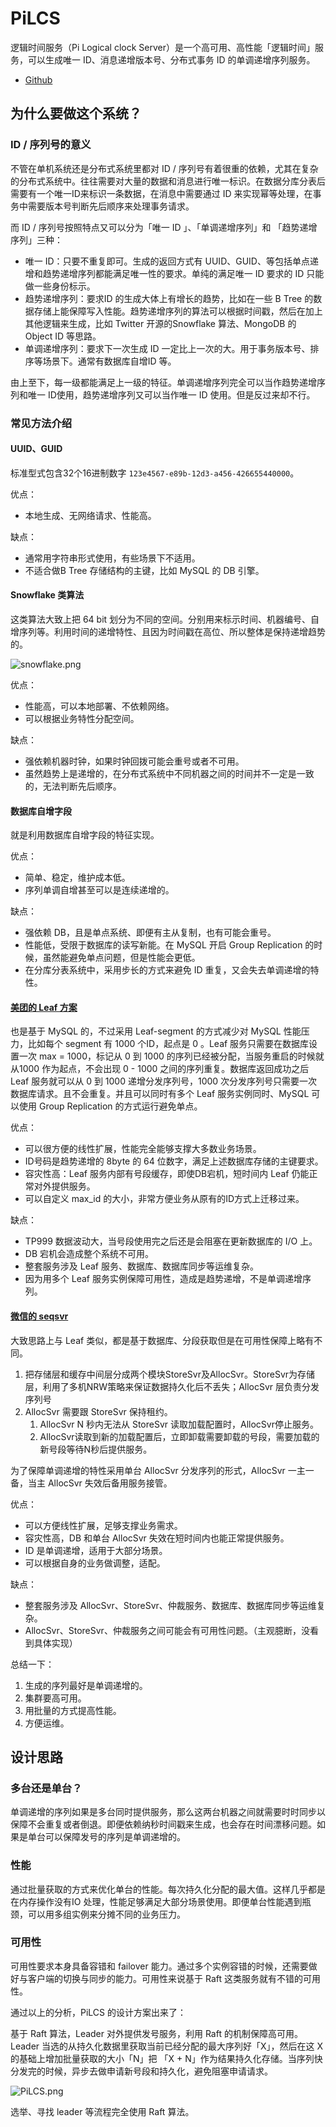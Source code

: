 # PiLCS
逻辑时间服务（Pi Logical clock Server）是一个高可用、高性能「逻辑时间」服务，可以生成唯一 ID、消息递增版本号、分布式事务 ID 的单调递增序列服务。
- [Github](https://github.com/pi-plan/picls)

## 为什么要做这个系统？

### ID / 序列号的意义

不管在单机系统还是分布式系统里都对 ID / 序列号有着很重的依赖，尤其在复杂的分布式系统中。往往需要对大量的数据和消息进行唯一标识。在数据分库分表后需要有一个唯一ID来标识一条数据，在消息中需要通过 ID 来实现幂等处理，在事务中需要版本号判断先后顺序来处理事务请求。

而 ID / 序列号按照特点又可以分为「唯一 ID 」、「单调递增序列」和 「趋势递增序列」三种：

- 唯一 ID：只要不重复即可。生成的返回方式有 UUID、GUID、等包括单点递增和趋势递增序列都能满足唯一性的要求。单纯的满足唯一 ID 要求的 ID 只能做一些身份标示。
- 趋势递增序列：要求ID 的生成大体上有增长的趋势，比如在一些 B Tree 的数据存储上能保障写入性能。趋势递增序列的算法可以根据时间戳，然后在加上其他逻辑来生成，比如 Twitter 开源的Snowflake 算法、MongoDB 的 Object ID 等思路。
- 单调递增序列：要求下一次生成 ID 一定比上一次的大。用于事务版本号、排序等场景下。通常有数据库自增ID 等。

由上至下，每一级都能满足上一级的特征。单调递增序列完全可以当作趋势递增序列和唯一 ID使用，趋势递增序列又可以当作唯一 ID 使用。但是反过来却不行。

### 常见方法介绍

#### UUID、GUID
标准型式包含32个16进制数字 `123e4567-e89b-12d3-a456-426655440000`。

优点：

- 本地生成、无网络请求、性能高。

缺点：

- 通常用字符串形式使用，有些场景下不适用。
- 不适合做B Tree 存储结构的主键，比如 MySQL 的 DB 引擎。

#### Snowflake 类算法
这类算法大致上把 64 bit 划分为不同的空间。分别用来标示时间、机器编号、自增序列等。利用时间的递增特性、且因为时间戳在高位、所以整体是保持递增趋势的。

![snowflake.png](https://github.com/pi-plan/pilcs/raw/main/static/snowflake.png)

优点：

- 性能高，可以本地部署、不依赖网络。
- 可以根据业务特性分配空间。

缺点：

- 强依赖机器时钟，如果时钟回拨可能会重号或者不可用。
- 虽然趋势上是递增的，在分布式系统中不同机器之间的时间并不一定是一致的，无法判断先后顺序。

#### 数据库自增字段
就是利用数据库自增字段的特征实现。

优点：

- 简单、稳定，维护成本低。
- 序列单调自增甚至可以是连续递增的。

缺点：

- 强依赖 DB，且是单点系统、即便有主从复制，也有可能会重号。
- 性能低，受限于数据库的读写新能。在 MySQL 开启 Group Replication 的时候，虽然能避免单点问题，但是性能会更低。
- 在分库分表系统中，采用步长的方式来避免 ID 重复，又会失去单调递增的特性。

#### [美团的 Leaf 方案](https://tech.meituan.com/2017/04/21/mt-leaf.html)
也是基于 MySQL 的，不过采用 Leaf-segment 的方式减少对 MySQL 性能压力，比如每个 segment 有 1000 个ID，起点是 0 。Leaf 服务只需要在数据库设置一次 max = 1000，标记从 0 到 1000 的序列已经被分配，当服务重启的时候就从1000 作为起点，不会出现 0 - 1000 之间的序列重复。数据库返回成功之后 Leaf 服务就可以从 0 到 1000 递增分发序列号，1000 次分发序列号只需要一次数据库请求。且不会重复。并且可以同时有多个 Leaf 服务实例同时、MySQL 可以使用 Group Replication 的方式运行避免单点。

优点：

- 可以很方便的线性扩展，性能完全能够支撑大多数业务场景。
- ID号码是趋势递增的 8byte 的 64 位数字，满足上述数据库存储的主键要求。
- 容灾性高：Leaf 服务内部有号段缓存，即使DB宕机，短时间内 Leaf 仍能正常对外提供服务。
- 可以自定义 max_id 的大小，非常方便业务从原有的ID方式上迁移过来。

缺点：

- TP999 数据波动大，当号段使用完之后还是会阻塞在更新数据库的 I/O 上。
- DB 宕机会造成整个系统不可用。
- 整套服务涉及 Leaf 服务、数据库、数据库同步等运维复杂。
- 因为用多个 Leaf 服务实例保障可用性，造成是趋势递增，不是单调递增序列。

#### [微信的 seqsvr](https://mp.weixin.qq.com/s?__biz=MzI4NDMyNTU2Mw==&mid=2247483679&idx=1&sn=584dbd80aa08fa1188627ad725680928&mpshare=1&scene=1&srcid=1208L9z4yXKLW60rPph2ZmMn#rd)
大致思路上与 Leaf 类似，都是基于数据库、分段获取但是在可用性保障上略有不同。

1. 把存储层和缓存中间层分成两个模块StoreSvr及AllocSvr。StoreSvr为存储层，利用了多机NRW策略来保证数据持久化后不丢失；AllocSvr 层负责分发序列号
2. AllocSvr 需要跟 StoreSvr 保持租约。
    1. AllocSvr N 秒内无法从 StoreSvr 读取加载配置时，AllocSvr停止服务。
    2. AllocSvr读取到新的加载配置后，立即卸载需要卸载的号段，需要加载的新号段等待N秒后提供服务。

为了保障单调递增的特性采用单台 AllocSvr 分发序列的形式，AllocSvr 一主一备，当主 AllocSvr 失效后备用服务接管。

优点：

- 可以方便线性扩展，足够支撑业务需求。
- 容灾性高，DB 和单台 AllocSvr 失效在短时间内也能正常提供服务。
- ID 是单调递增，适用于大部分场景。
- 可以根据自身的业务做调整，适配。

缺点：

- 整套服务涉及 AllocSvr、StoreSvr、仲裁服务、数据库、数据库同步等运维复杂。
- AllocSvr、StoreSvr、仲裁服务之间可能会有可用性问题。（主观臆断，没看到具体实现）

总结一下：

1. 生成的序列最好是单调递增的。
2. 集群要高可用。
3. 用批量的方式提高性能。
4. 方便运维。

## 设计思路

### 多台还是单台？

单调递增的序列如果是多台同时提供服务，那么这两台机器之间就需要时时同步以保障不会重复或者倒退。即便依赖纳秒时间戳来生成，也会存在时间漂移问题。如果是单台可以保障发号的序列是单调递增的。

### 性能

通过批量获取的方式来优化单台的性能。每次持久化分配的最大值。这样几乎都是在内存操作没有IO 处理，性能足够满足大部分场景使用。即便单台性能遇到瓶颈，可以用多组实例来分摊不同的业务压力。

### 可用性

可用性要求本身具备容错和 failover 能力。通过多个实例容错的时候，还需要做好与客户端的切换与同步的能力。可用性来说基于 Raft 这类服务就有不错的可用性。

通过以上的分析，PiLCS 的设计方案出来了：

基于 Raft 算法，Leader 对外提供发号服务，利用 Raft 的机制保障高可用。Leader 当选的从持久化数据里获取当前已经分配的最大序列好「X」，然后在这 X 的基础上增加批量获取的大小「N」把 「X + N」作为结果持久化存储。当序列快分发完的时候，异步去做申请新号段和持久化，避免阻塞申请请求。

![PiLCS.png](https://github.com/pi-plan/pilcs/raw/main/static/PiLCS.png)

选举、寻找 leader 等流程完全使用 Raft 算法。